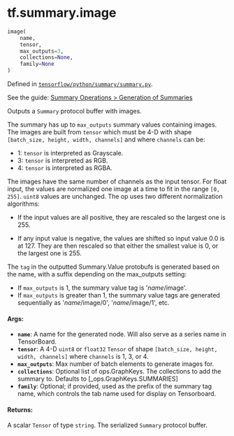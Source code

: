 <div itemscope itemtype="http://developers.google.com/ReferenceObject">
<meta itemprop="name" content="tf.summary.image" />
</div>

# tf.summary.image

``` python
image(
    name,
    tensor,
    max_outputs=3,
    collections=None,
    family=None
)
```



Defined in [`tensorflow/python/summary/summary.py`](https://www.tensorflow.org/code/tensorflow/python/summary/summary.py).

See the guide: [Summary Operations > Generation of Summaries](../../../../api_guides/python/summary.md#Generation_of_Summaries)

Outputs a `Summary` protocol buffer with images.

The summary has up to `max_outputs` summary values containing images. The
images are built from `tensor` which must be 4-D with shape `[batch_size,
height, width, channels]` and where `channels` can be:

*  1: `tensor` is interpreted as Grayscale.
*  3: `tensor` is interpreted as RGB.
*  4: `tensor` is interpreted as RGBA.

The images have the same number of channels as the input tensor. For float
input, the values are normalized one image at a time to fit in the range
`[0, 255]`.  `uint8` values are unchanged.  The op uses two different
normalization algorithms:

*  If the input values are all positive, they are rescaled so the largest one
   is 255.

*  If any input value is negative, the values are shifted so input value 0.0
   is at 127.  They are then rescaled so that either the smallest value is 0,
   or the largest one is 255.

The `tag` in the outputted Summary.Value protobufs is generated based on the
name, with a suffix depending on the max_outputs setting:

*  If `max_outputs` is 1, the summary value tag is '*name*/image'.
*  If `max_outputs` is greater than 1, the summary value tags are
   generated sequentially as '*name*/image/0', '*name*/image/1', etc.

#### Args:

* <b>`name`</b>: A name for the generated node. Will also serve as a series name in
    TensorBoard.
* <b>`tensor`</b>: A 4-D `uint8` or `float32` `Tensor` of shape `[batch_size, height,
    width, channels]` where `channels` is 1, 3, or 4.
* <b>`max_outputs`</b>: Max number of batch elements to generate images for.
* <b>`collections`</b>: Optional list of ops.GraphKeys.  The collections to add the
    summary to.  Defaults to [_ops.GraphKeys.SUMMARIES]
* <b>`family`</b>: Optional; if provided, used as the prefix of the summary tag name,
    which controls the tab name used for display on Tensorboard.


#### Returns:

  A scalar `Tensor` of type `string`. The serialized `Summary` protocol
  buffer.